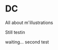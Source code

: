 # DC
All about m'illustrations

Still testin

waiting...
second test
 
<html>
<head>
<title>Redirection en HTML</title>
 
<meta http-equiv="refresh" content="5; URL=https://condefruit.github.io/DC/elements.html">
</head>
 
<body>
</body>
 
</html>
